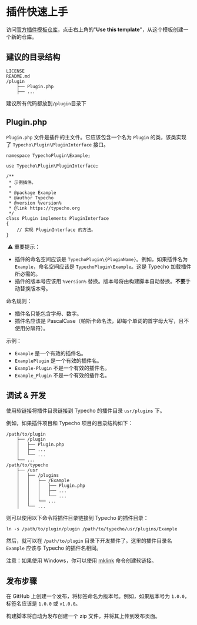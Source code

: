 # 插件快速上手

访问[官方插件模板仓库](https://github.com/typecho/plugin-template)，点击右上角的"**Use this template**"，从这个模板创建一个新的仓库。

## 建议的目录结构

```
LICENSE
README.md
/plugin
    ├── Plugin.php
    ├── ...
```

建议所有代码都放到`/plugin`目录下

## Plugin.php

`Plugin.php` 文件是插件的主文件。它应该包含一个名为 `Plugin` 的类，该类实现了 `Typecho\Plugin\PluginInterface` 接口。

```
namespace TypechoPlugin\Example;

use Typecho\Plugin\PluginInterface;

/**
 * 示例插件。
 *
 * @package Example
 * @author Typecho
 * @version %version%
 * @link https://typecho.org
 */
class Plugin implements PluginInterface
{
    // 实现 PluginInterface 的方法。
}
```

​    ⚠️ 重要提示：

- 插件的命名空间应该是 `TypechoPlugin\{PluginName}`。例如，如果插件名为 `Example`，命名空间应该是 `TypechoPlugin\Example`。这是 Typecho 加载插件所必需的。
- 插件的版本号应该用 `%version%` 替换。版本号将由构建脚本自动替换。**不要**手动替换版本号。

命名规则：

- 插件名只能包含字母、数字。
- 插件名应该是 PascalCase（帕斯卡命名法，即每个单词的首字母大写，且不使用分隔符）。

示例：

- `Example` 是一个有效的插件名。
- `ExamplePlugin` 是一个有效的插件名。
- `Example-Plugin` 不是一个有效的插件名。
- `Example_Plugin` 不是一个有效的插件名。

## 调试 & 开发

使用软链接将插件目录链接到 Typecho 的插件目录 `usr/plugins` 下。

例如，如果插件项目和 Typecho 项目的目录结构如下：

```
/path/to/plugin
    ├── /plugin
    │   ├── Plugin.php
    │   ├── ...
    │   └── ...
    └── ...
/path/to/typecho
    ├── /usr
    │   ├── /plugins
    │   │   ├── /Example
    │   │   │   ├── Plugin.php
    │   │   │   ├── ...
    │   │   │   └── ...
    │   │   └── ...
    │   └── ...
```

则可以使用以下命令将插件目录链接到 Typecho 的插件目录：

```
ln -s /path/to/plugin/plugin /path/to/typecho/usr/plugins/Example
```

然后，就可以在 `/path/to/plugin` 目录下开发插件了。这里的插件目录名 `Example` 应该与 Typecho 的插件名相同。

注意：如果使用 Windows，你可以使用 [mklink](https://docs.microsoft.com/en-us/windows-server/administration/windows-commands/mklink) 命令创建软链接。

## 发布步骤

在 GitHub 上创建一个发布，将标签命名为版本号。例如，如果版本号为 `1.0.0`，标签名应该是 `1.0.0` 或 `v1.0.0`。

构建脚本将自动为发布创建一个 zip 文件，并将其上传到发布页面。
